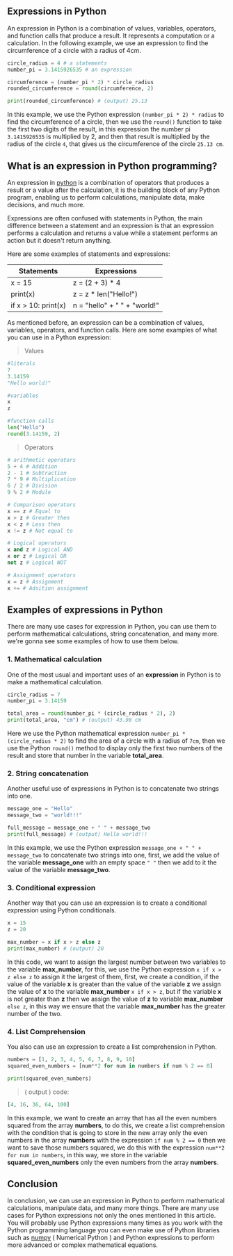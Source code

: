 ## Expressions in Python

An expression in Python is a combination of values, variables, operators, and function calls that produce a result. It represents a computation or a calculation. In the following example, we use an expression to find the circumference of a circle with a radius of 4cm.

```py
circle_radius = 4 # a statements
number_pi = 3.1415926535 # an expression

circumference = (number_pi * 2) * circle_radius 
rounded_circumference = round(circumference, 2)

print(rounded_circumference) # (output) 25.13
```

In this example, we use the Python expression `(number_pi * 2) * radius` to find the circumference of a circle, then we use the `round()` function to take the first two digits of the result, in this expression the number pi `3.1415926535` is multiplied by 2, and then that result is multiplied by the radius of the circle `4`, that gives us the circumference of the circle `25.13 cm`.

## What is an expression in Python programming?

An expression in [python](https://docs.python.org/3/) is a combination of operators that produces a result or a value after the calculation, it is the building block of any Python program, enabling us to perform calculations, manipulate data, make decisions, and much more. 

Expressions are often confused with statements in Python, the main difference between a statement and an expression is that an expression performs a calculation and returns a value while a statement performs an action but it doesn't return anything.

Here are some examples of statements and expressions:

| Statements          | Expressions                  |
|---------------------|------------------------------|
| x = 15              | z = (2 + 3) * 4              |
| print(x)            | z = z * len("Hello!")        |
| if x > 10: print(x) | n = "hello" + " " + "world!" |
         
As mentioned before, an expression can be a combination of values, variables, operators, and function calls. Here are some examples of what you can use in a Python expression:

> Values
```py
#literals
7
3.14159
"Hello world!"

#variables
x
z

#function calls
len("Hello")
round(3.14159, 2)
```
> Operators
```py
# arithmetic operators
5 + 4 # Addition
2 - 1 # Subtraction
7 * 9 # Multiplication
6 / 2 # Division
9 % 2 # Module

# Comparison operators
x == z # Equal to
x > z # Greater then
x < z # Less then
x != z # Not equal to

# Logical operators
x and z # Logical AND
x or z # Logical OR
not z # Logical NOT

# Assignment operators
x = z # Assignment
x += # Adsition assignment
```

## Examples of expressions in Python

There are many use cases for expression in Python, you can use them to perform mathematical calculations, string concatenation, and many more. we're gonna see some examples of how to use them below.

### 1. Mathematical calculation

One of the most usual and important uses of an **expression** in Python is to make a mathematical calculation.

```py
circle_radius = 7
number_pi = 3.14159

total_area = round(number_pi * (circle_radius * 2), 2)
print(total_area, "cm") # (output) 43.98 cm
```

Here we use the Python mathematical expression `number_pi * (circle_radius * 2)` to find the area of a circle with a radius of `7cm`, then we use the Python `round()` method to display only the first two numbers of the result and store that number in the variable **total_area**.

### 2. String concatenation

Another useful use of expressions in Python is to concatenate two strings into one.

```py
message_one = "Hello"
message_two = "world!!!"

full_message = message_one + " " + message_two
print(full_message) # (output) Hello world!!!
```

In this example, we use the Python expression `message_one + " " + message_two` to concatenate two strings into one, first, we add the value of the variable **message_one** with an empty space `" "` then we add to it the value of the variable **message_two**.

### 3. Conditional expression

Another way that you can use an expression is to create a conditional expression using Python conditionals.

```py
x = 15
z = 20

max_number = x if x > z else z
print(max_number) # (output) 20
```

In this code, we want to assign the largest number between two variables to the variable **max_number**, for this, we use the Python expression `x if x > z else z` to assign it the largest of them, first, we create a condition, if the value of the variable **x** is greater than the value of the variable **z** we assign the value of **x** to the variable **max_number** `x if x > z`, but if the variable **x** is not greater than **z** then we assign the value of **z** to variable **max_number** `else z`, in this way we ensure that the variable **max_number** has the greater number of the two.

### 4. List Comprehension

You also can use an expression to create a list comprehension in Python.


```py
numbers = [1, 2, 3, 4, 5, 6, 7, 8, 9, 10]
squared_even_numbers = [num**2 for num in numbers if num % 2 == 0]

print(squared_even_numbers)
```
> ( output ) code:
```py
[4, 16, 36, 64, 100]
```

In this example, we want to create an array that has all the even numbers squared from the array **numbers**, to do this, we create a list comprehension with the condition that is going to store in the new array only the even numbers in the array **numbers** with the expression `if num % 2 == 0` then we want to save those numbers squared, we do this with the expression `num**2 for num in numbers`, in this way, we store in the variable **squared_even_numbers** only the even numbers from the array **numbers**.

## Conclusion

In conclusion, we can use an expression in Python to perform mathematical calculations, manipulate data, and many more things. There are many use cases for Python expressions not only the ones mentioned in this article. You will probably use Python expressions many times as you work with the Python programming language you can even make use of Python libraries such as [numpy](https://numpy.org/doc/) ( Numerical Python ) and Python expressions to perform more advanced or complex mathematical equations.
